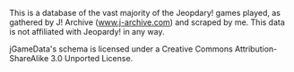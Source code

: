 This is a database of the vast majority of the Jeopdary! games played, as gathered
by J! Archive (www.j-archive.com) and scraped by me. This data is not affiliated with 
Jeopardy! in any way.


jGameData's schema is licensed under a Creative Commons Attribution-ShareAlike 
3.0 Unported License.

